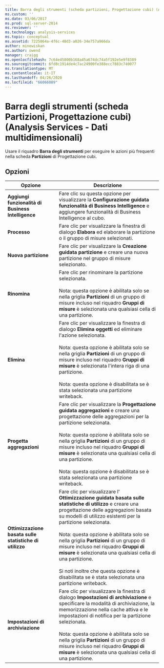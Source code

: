 ```yaml
---
title: Barra degli strumenti (scheda partizioni, Progettazione cubi) (Analysis Services-Dati multidimensionali) | Microsoft Docs
ms.custom: ''
ms.date: 03/06/2017
ms.prod: sql-server-2014
ms.reviewer: ''
ms.technology: analysis-services
ms.topic: conceptual
ms.assetid: 7225064a-4f6c-40d3-a026-34e757a966da
author: minewiskan
ms.author: owend
manager: craigg
ms.openlocfilehash: 7c64e45800b168a45a674dc74a5f192e5e9f8389
ms.sourcegitcommit: 6fd8c1914de4c7ac24900fe388ecc7883c740077
ms.translationtype: MT
ms.contentlocale: it-IT
ms.lasthandoff: 04/26/2020
ms.locfileid: "66066089"
---
```

# <a name="toolbar-partitions-tab-cube-designer-analysis-services---multidimensional-data"></a>Barra degli strumenti (scheda Partizioni, Progettazione cubi) (Analysis Services - Dati multidimensionali)
  Usare il riquadro **Barra degli strumenti** per eseguire le azioni più frequenti nella scheda **Partizioni** di Progettazione cubi.  
  
## <a name="options"></a>Opzioni  
  
|Opzione|Descrizione|  
|------------|-----------------|  
|**Aggiungi funzionalità di Business Intelligence**|Fare clic su questa opzione per visualizzare la **Configurazione guidata funzionalità di Business Intelligence** e aggiungere funzionalità di Business Intelligence al cubo.|  
|**Processo**|Fare clic per visualizzare la finestra di dialogo **Elabora** ed elaborare la partizione o il gruppo di misure selezionati.|  
|**Nuova partizione**|Fare clic per visualizzare la **Creazione guidata partizione** e creare una nuova partizione nel gruppo di misure selezionato.|  
|**Rinomina**|Fare clic per rinominare la partizione selezionata.<br /><br /> Nota: questa opzione è abilitata solo se nella griglia **Partizioni** di un gruppo di misure incluso nel riquadro **Gruppi di misure** è selezionata una qualsiasi cella di una partizione.|  
|**Elimina**|Fare clic per visualizzare la finestra di dialogo **Elimina oggetti** ed eliminare l'azione selezionata.<br /><br /> Nota: questa opzione è abilitata solo se nella griglia **Partizioni** di un gruppo di misure incluso nel riquadro **Gruppi di misure** è selezionata l'intera riga di una partizione.<br /><br /> Nota: questa opzione è disabilitata se è stata selezionata una partizione writeback.|  
|**Progetta aggregazioni**|Fare clic per visualizzare la **Progettazione guidata aggregazioni** e creare una progettazione delle aggregazioni per la partizione selezionata.<br /><br /> Nota: questa opzione è abilitata solo se nella griglia **Partizioni** di un gruppo di misure incluso nel riquadro **Gruppi di misure** è selezionata una qualsiasi cella di una partizione.<br /><br /> Nota: questa opzione è disabilitata se è stata selezionata una partizione writeback.|  
|**Ottimizzazione basata sulle statistiche di utilizzo**|Fare clic per visualizzare l' **Ottimizzazione guidata basata sulle statistiche di utilizzo** e creare una progettazione delle aggregazioni basata su modelli di utilizzo esistenti per la partizione selezionata.<br /><br /> Nota: questa opzione è abilitata solo se nella griglia **Partizioni** di un gruppo di misure incluso nel riquadro **Gruppi di misure** è selezionata una qualsiasi cella di una partizione.<br /><br /> Si noti inoltre che questa opzione è disabilitata se è stata selezionata una partizione writeback.|  
|**Impostazioni di archiviazione**|Fare clic per visualizzare la finestra di dialogo **Impostazioni di archiviazione** e specificare la modalità di archiviazione, la memorizzazione nella cache attiva e le impostazioni di notifica per la partizione selezionata.<br /><br /> Nota: questa opzione è abilitata solo se nella griglia **Partizioni** di un gruppo di misure incluso nel riquadro **Gruppi di misure** è selezionata una qualsiasi cella di una partizione.|  
  
  
